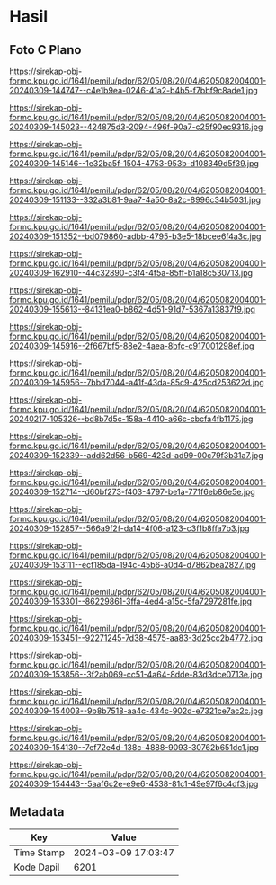 # Hasil

## Foto C Plano

https://sirekap-obj-formc.kpu.go.id/1641/pemilu/pdpr/62/05/08/20/04/6205082004001-20240309-144747--c4e1b9ea-0246-41a2-b4b5-f7bbf9c8ade1.jpg

https://sirekap-obj-formc.kpu.go.id/1641/pemilu/pdpr/62/05/08/20/04/6205082004001-20240309-145023--424875d3-2094-496f-90a7-c25f90ec9316.jpg

https://sirekap-obj-formc.kpu.go.id/1641/pemilu/pdpr/62/05/08/20/04/6205082004001-20240309-145146--1e32ba5f-1504-4753-953b-d108349d5f39.jpg

https://sirekap-obj-formc.kpu.go.id/1641/pemilu/pdpr/62/05/08/20/04/6205082004001-20240309-151133--332a3b81-9aa7-4a50-8a2c-8996c34b5031.jpg

https://sirekap-obj-formc.kpu.go.id/1641/pemilu/pdpr/62/05/08/20/04/6205082004001-20240309-151352--bd079860-adbb-4795-b3e5-18bcee6f4a3c.jpg

https://sirekap-obj-formc.kpu.go.id/1641/pemilu/pdpr/62/05/08/20/04/6205082004001-20240309-162910--44c32890-c3f4-4f5a-85ff-b1a18c530713.jpg

https://sirekap-obj-formc.kpu.go.id/1641/pemilu/pdpr/62/05/08/20/04/6205082004001-20240309-155613--84131ea0-b862-4d51-91d7-5367a13837f9.jpg

https://sirekap-obj-formc.kpu.go.id/1641/pemilu/pdpr/62/05/08/20/04/6205082004001-20240309-145916--2f667bf5-88e2-4aea-8bfc-c917001298ef.jpg

https://sirekap-obj-formc.kpu.go.id/1641/pemilu/pdpr/62/05/08/20/04/6205082004001-20240309-145956--7bbd7044-a41f-43da-85c9-425cd253622d.jpg

https://sirekap-obj-formc.kpu.go.id/1641/pemilu/pdpr/62/05/08/20/04/6205082004001-20240217-105326--bd8b7d5c-158a-4410-a66c-cbcfa4fb1175.jpg

https://sirekap-obj-formc.kpu.go.id/1641/pemilu/pdpr/62/05/08/20/04/6205082004001-20240309-152339--add62d56-b569-423d-ad99-00c79f3b31a7.jpg

https://sirekap-obj-formc.kpu.go.id/1641/pemilu/pdpr/62/05/08/20/04/6205082004001-20240309-152714--d60bf273-f403-4797-be1a-771f6eb86e5e.jpg

https://sirekap-obj-formc.kpu.go.id/1641/pemilu/pdpr/62/05/08/20/04/6205082004001-20240309-152857--566a9f2f-da14-4f06-a123-c3f1b8ffa7b3.jpg

https://sirekap-obj-formc.kpu.go.id/1641/pemilu/pdpr/62/05/08/20/04/6205082004001-20240309-153111--ecf185da-194c-45b6-a0d4-d7862bea2827.jpg

https://sirekap-obj-formc.kpu.go.id/1641/pemilu/pdpr/62/05/08/20/04/6205082004001-20240309-153301--86229861-3ffa-4ed4-a15c-5fa7297281fe.jpg

https://sirekap-obj-formc.kpu.go.id/1641/pemilu/pdpr/62/05/08/20/04/6205082004001-20240309-153451--92271245-7d38-4575-aa83-3d25cc2b4772.jpg

https://sirekap-obj-formc.kpu.go.id/1641/pemilu/pdpr/62/05/08/20/04/6205082004001-20240309-153856--3f2ab069-cc51-4a64-8dde-83d3dce0713e.jpg

https://sirekap-obj-formc.kpu.go.id/1641/pemilu/pdpr/62/05/08/20/04/6205082004001-20240309-154003--9b8b7518-aa4c-434c-902d-e7321ce7ac2c.jpg

https://sirekap-obj-formc.kpu.go.id/1641/pemilu/pdpr/62/05/08/20/04/6205082004001-20240309-154130--7ef72e4d-138c-4888-9093-30762b651dc1.jpg

https://sirekap-obj-formc.kpu.go.id/1641/pemilu/pdpr/62/05/08/20/04/6205082004001-20240309-154443--5aaf6c2e-e9e6-4538-81c1-49e97f6c4df3.jpg


## Metadata

| Key        | Value               |
| ---------- | ------------------- |
| Time Stamp | 2024-03-09 17:03:47 |
| Kode Dapil | 6201                |



